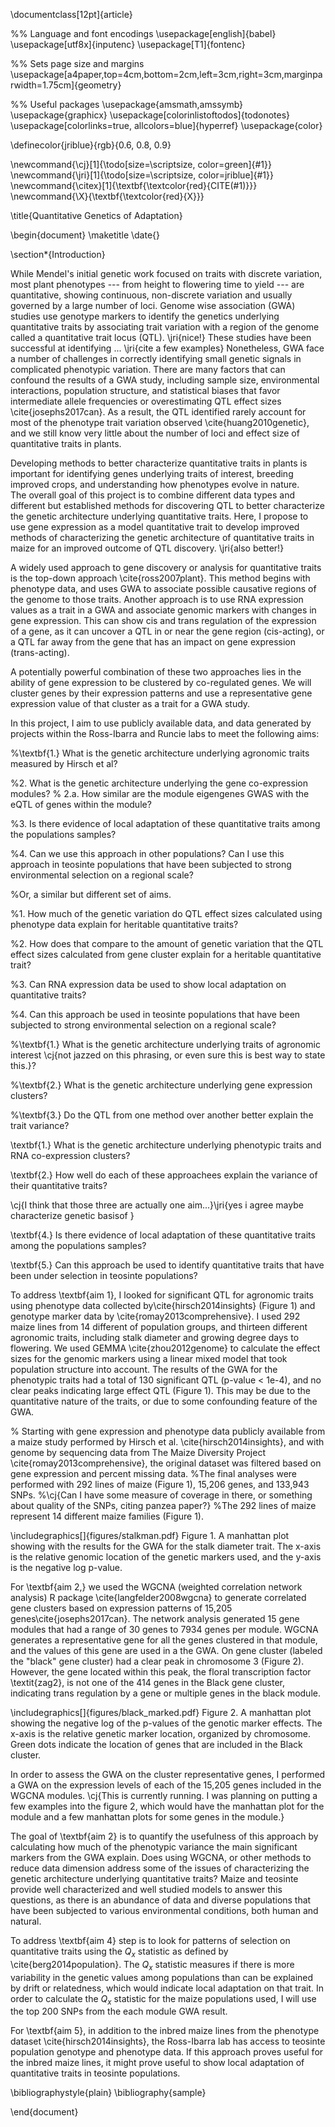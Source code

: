 \documentclass[12pt]{article}

%% Language and font encodings
\usepackage[english]{babel}
\usepackage[utf8x]{inputenc}
\usepackage[T1]{fontenc}

%% Sets page size and margins
\usepackage[a4paper,top=4cm,bottom=2cm,left=3cm,right=3cm,marginparwidth=1.75cm]{geometry}

%% Useful packages
\usepackage{amsmath,amssymb}
\usepackage{graphicx}
\usepackage[colorinlistoftodos]{todonotes}
\usepackage[colorlinks=true, allcolors=blue]{hyperref}
\usepackage{color}

\definecolor{jriblue}{rgb}{0.6, 0.8, 0.9}

\newcommand{\cj}[1]{\todo[size=\scriptsize, color=green]{#1}}
\newcommand{\jri}[1]{\todo[size=\scriptsize, color=jriblue]{#1}}
\newcommand{\citex}[1]{\textbf{\textcolor{red}{CITE(#1)}}}
\newcommand{\X}{\textbf{\textcolor{red}{X}}}

\title{Quantitative Genetics of Adaptation}

\begin{document}
\maketitle
\date{}

\section*{Introduction}


While Mendel's initial genetic work focused on traits with discrete variation, most plant phenotypes --- from height to flowering time to yield --- are quantitative, showing continuous, non-discrete variation and usually governed by a large number of  loci.
Genome wise association (GWA) studies use genotype markers to identify the genetics underlying quantitative traits by associating trait variation with a region of the genome called a quantitative trait locus (QTL).
\jri{nice!}
These studies have been successful at identifying ... \jri{cite a few examples}
Nonetheless, GWA face a number of challenges in correctly identifying small genetic signals in complicated phenotypic variation. 
There are many factors that can confound the results of a GWA study, including sample size, environmental interactions, population structure, and statistical biases that favor intermediate allele frequencies or overestimating QTL effect sizes \cite{josephs2017can}. 
As a result, the QTL identified rarely account for most of the phenotype trait variation observed \cite{huang2010genetic}, and we still know very little about the number of loci and effect size of quantitative traits in plants.

Developing methods to better characterize quantitative traits in plants is important for identifying genes underlying traits of interest, breeding improved crops, and understanding how phenotypes evolve in nature.  
The overall goal of this project is to combine different data types and different but established methods for discovering QTL to better characterize the genetic architecture underlying quantitative traits.
Here, I propose to use gene expression as a model quantitative trait to develop improved methods of characterizing the genetic architecture of quantitative traits in maize for an improved outcome of QTL discovery. \jri{also better!}

A widely used approach to gene discovery or analysis for quantitative traits is the top-down approach \cite{ross2007plant}. 
This method begins with phenotype data, and uses GWA to associate possible causative regions of the genome to those traits. 
Another approach is to use RNA expression values as a trait in a GWA and associate genomic markers with changes in gene expression. 
This can show cis and trans regulation of the expression of a gene, as it can uncover a QTL in or near the gene region (cis-acting), or a QTL far away from the gene that has an impact on gene expression (trans-acting). 

A potentially powerful combination of these two approaches lies in the ability of gene expression to be clustered by co-regulated genes. 
We will cluster genes by their expression patterns and use a representative gene expression value of that cluster as a trait for a GWA study.

In this project, I aim to use publicly available data, and data generated by projects within the Ross-Ibarra and Runcie labs to meet the following aims:

%\textbf{1.} What is the genetic architecture underlying agronomic traits measured by Hirsch et al? 

%2. What is the genetic architecture underlying the gene co-expression modules?
 %  2.a. How similar are the module eigengenes GWAS with the eQTL of genes within the module?
  
%3. Is there evidence of local adaptation of these quantitative traits among the populations samples?

%4. Can we use this approach in other populations? Can I use this approach in teosinte populations that have been subjected to strong environmental selection on a regional scale?

%Or, a similar but different set of aims.

%1. How much of the genetic variation do QTL effect sizes calculated using phenotype data explain for heritable quantitative traits?

%2. How does that compare to the amount of genetic variation that the QTL effect sizes calculated from gene cluster explain for a heritable quantitative trait?

%3. Can RNA expression data be used to show local adaptation on quantitative traits?

%4. Can this approach be used in teosinte populations that have been subjected to strong environmental selection on a regional scale?

%\textbf{1.} What is the genetic architecture underlying traits of agronomic interest \cj{not jazzed on this phrasing, or even sure this is best way to state this.}? 

%\textbf{2.} What is the genetic architecture underlying gene expression clusters?

%\textbf{3.} Do the QTL from one method over another better explain the trait variance?

\textbf{1.} What is the genetic architecture underlying phenotypic traits and RNA co-expression clusters?

\textbf{2.} How well do each of these approachees explain the variance of their quantitative traits?

\cj{I think that those three are actually one aim...}\jri{yes i agree maybe characterize genetic basisof }

\textbf{4.} Is there evidence of local adaptation of these quantitative traits among the populations samples?

\textbf{5.}  Can this approach be used to identify quantitative traits that have been under selection in teosinte populations?

To address \textbf{aim 1}, I looked for significant QTL for agronomic traits using phenotype data collected by\cite{hirsch2014insights} (Figure 1) and genotype marker data by \cite{romay2013comprehensive}. 
I used 292 maize lines from 14 different of population groups, and thirteen different agronomic traits, including stalk diameter and growing degree days to flowering. 
We used GEMMA \cite{zhou2012genome} to calculate the effect sizes for the genomic markers using a linear mixed model that took population structure into account.
The results of the GWA for the phenotypic traits had a total of 130 significant QTL (p-value < 1e-4), and no clear peaks indicating large effect QTL (Figure 1).
This may be due to the quantitative nature of the traits, or due to some confounding feature of the GWA.

% Starting with gene expression and phenotype data publicly available from a maize study performed by Hirsch et al. \cite{hirsch2014insights}, and with genome by sequencing data from The Maize Diversity Project \cite{romay2013comprehensive}, the original dataset was filtered based on gene expression and percent missing data. 
%The final analyses were performed with 292 lines of maize (Figure 1), 15,206 genes, and 133,943 SNPs.
%\cj{Can I have some measure of coverage in there, or something about quality of the SNPs, citing panzea paper?} 
%The 292 lines of maize represent 14 different maize families (Figure 1).

\includegraphics[]{figures/stalkman.pdf}
Figure 1. A manhattan plot showing with the results for the GWA for the stalk diameter trait. The x-axis is the relative genomic location of the genetic markers used, and the y-axis is the negative log p-value.

For \textbf{aim 2,} we used the WGCNA (weighted correlation network analysis) R package \cite{langfelder2008wgcna} to generate correlated gene clusters based on expression patterns of 15,205 genes\cite{josephs2017can}. 
The network analysis generated 15 gene modules that had a range of 30 genes to 7934 genes per module.
WGCNA generates a representative gene for all the genes clustered in that module, and the values of this gene are used in a the GWA. 
On gene cluster (labeled the "black" gene cluster) had a clear peak in chromosome 3 (Figure 2).
However, the gene located within this peak, the floral transcription factor \textit{zag2}, is not one of the 414 genes in the Black gene cluster, indicating trans regulation by a gene or multiple genes in the black module.

\includegraphics[]{figures/black_marked.pdf}
Figure 2. A manhattan plot showing the negative log of the p-values of the genotic marker effects. The x-axis is the relative genetic marker location, organized by chromosome. Green dots indicate the location of genes that are included in the Black cluster. 

In order to assess the GWA on the cluster representative genes, I performed a GWA on the expression levels of each of the 15,205 genes included in the WGCNA modules.
\cj{This is currently running. I was planning on putting a few examples into the figure 2, which would have the manhattan plot for the module and a few manhattan plots for some genes in the module.}

The goal of \textbf{aim 2} is to quantify the usefulness of this approach by calculating how much of the phenotypic variance the main significant markers from the GWA explain. 
Does using WGCNA, or other methods to reduce data dimension address some of the issues of characterizing the genetic architecture underlying quantitative traits? 
Maize and teosinte provide well characterized and well studied models to answer this questions, as there is an abundance of data and diverse populations that have been subjected to various environmental conditions, both human and natural.

To address \textbf{aim 4} step is to look for patterns of selection on quantitative traits using the $Q_x$ statistic as defined by \cite{berg2014population}. 
The $Q_x$ statistic measures if there is more variability in the genetic values among populations than can be explained by drift or relatedness, which would indicate local adaptation on that trait. 
In order to calculate the $Q_x$ statistic for the maize populations used, I will use the top 200 SNPs from the each module GWA result.

For \textbf{aim 5}, in addition to the inbred maize lines from the phenotype dataset \cite{hirsch2014insights}, the Ross-Ibarra lab has access to teosinte population genotype and phenotype data.
If this approach proves useful for the inbred maize lines, it might prove useful to show local adaptation of quantitative traits in teosinte populations.

\bibliographystyle{plain}
\bibliography{sample}

\end{document}

